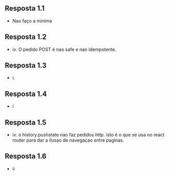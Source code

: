 
## Resposta 1.1
- Nao faço a minima

## Resposta 1.2
- iv. O pedido POST é nao safe e nao idempotente.

## Resposta 1.3
- i. 

## Resposta 1.4
- i

## Resposta 1.5

- iv. o history.pushstate nao faz pedidos http. isto é o que se usa no react router para dar a ilusao de navegaçao entre paginas.

## Resposta 1.6
- ii


